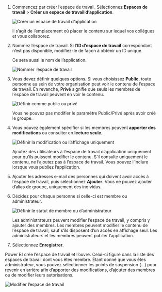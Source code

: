 1. Commencez par créer l’espace de travail. Sélectionnez **Espaces de travail** > **Créer un espace de travail d’application**.
   
     ![Créer un espace de travail d’application](media/powerbi-service-create-app-workspace/power-bi-create-app-workspace.png)
   
    Il s’agit de l’emplacement où placer le contenu sur lequel vos collègues et vous collaborez.
2. Nommez l’espace de travail. Si l’**ID d’espace de travail** correspondant n’est pas disponible, modifiez-le de façon à obtenir un ID unique.
   
     Ce sera aussi le nom de l’application.
   
     ![Nommer l’espace de travail](media/powerbi-service-create-app-workspace/power-bi-apps-create-workspace-name.png)
3. Vous devez définir quelques options. Si vous choisissez **Public**, toute personne au sein de votre organisation peut voir le contenu de l’espace de travail. En revanche, **Privé** signifie que seuls les membres de l’espace de travail peuvent en voir le contenu.
   
     ![Définir comme public ou privé](media/powerbi-service-create-app-workspace/power-bi-apps-create-workspace-private-public.png)
   
    Vous ne pouvez pas modifier le paramètre Public/Privé après avoir créé le groupe.
4. Vous pouvez également spécifier si les membres peuvent **apporter des modifications** ou consulter en **lecture seule**.
   
     ![Définir la modification ou l’affichage uniquement](media/powerbi-service-create-app-workspace/power-bi-apps-create-workspace-members-edit.png)
   
     Ajoutez des utilisateurs à l’espace de travail d’application uniquement pour qu’ils puissent modifier le contenu. S’il consulte uniquement le contenu, ne l’ajoutez pas à l’espace de travail. Vous pouvez l’inclure lorsque vous publiez l’application.
5. Ajouter les adresses e-mail des personnes qui doivent avoir accès à l’espace de travail, puis sélectionnez **Ajouter**. Vous ne pouvez ajouter d’alias de groupe, uniquement des individus.
6. Décidez pour chaque personne si celle-ci est membre ou administrateur.
   
     ![Définir le statut de membre ou d’administrateur](media/powerbi-service-create-app-workspace/power-bi-apps-create-workspace-admin.png)
   
    Les administrateurs peuvent modifier l’espace de travail, y compris y ajouter des membres. Les membres peuvent modifier le contenu de l’espace de travail, sauf s’ils disposent d’un accès en affichage seul. Les administrateurs et les membres peuvent publier l’application.
7. Sélectionnez **Enregistrer**.

Power BI crée l’espace de travail et l’ouvre. Celui-ci figure dans la liste des espaces de travail dont vous êtes membre. Étant donné que vous êtes administrateur, vous pouvez sélectionner les points de suspension (…) pour revenir en arrière afin d’apporter des modifications, d’ajouter des membres ou de modifier leurs autorisations.

![Modifier l’espace de travail](media/powerbi-service-create-app-workspace/power-bi-apps-edit-workspace-ellipsis.png)


